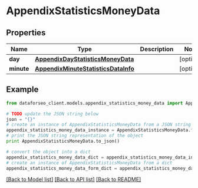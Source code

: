 # AppendixStatisticsMoneyData


## Properties

Name | Type | Description | Notes
------------ | ------------- | ------------- | -------------
**day** | [**AppendixDayStatisticsMoneyData**](AppendixDayStatisticsMoneyData.md) |  | [optional] 
**minute** | [**AppendixMinuteStatisticsDataInfo**](AppendixMinuteStatisticsDataInfo.md) |  | [optional] 

## Example

```python
from dataforseo_client.models.appendix_statistics_money_data import AppendixStatisticsMoneyData

# TODO update the JSON string below
json = "{}"
# create an instance of AppendixStatisticsMoneyData from a JSON string
appendix_statistics_money_data_instance = AppendixStatisticsMoneyData.from_json(json)
# print the JSON string representation of the object
print AppendixStatisticsMoneyData.to_json()

# convert the object into a dict
appendix_statistics_money_data_dict = appendix_statistics_money_data_instance.to_dict()
# create an instance of AppendixStatisticsMoneyData from a dict
appendix_statistics_money_data_form_dict = appendix_statistics_money_data.from_dict(appendix_statistics_money_data_dict)
```
[[Back to Model list]](../README.md#documentation-for-models) [[Back to API list]](../README.md#documentation-for-api-endpoints) [[Back to README]](../README.md)



